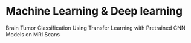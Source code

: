# Machine Learning & Deep learning
Brain Tumor Classification Using Transfer Learning with Pretrained CNN Models on MRI Scans
